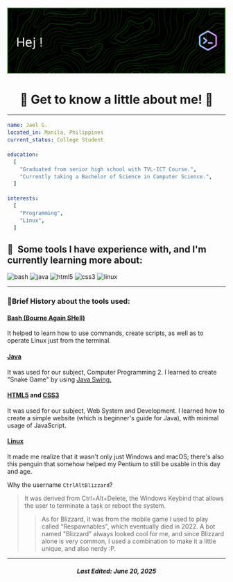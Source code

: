 <p align="center">
  <img src="fb.png">
</p>

<h1 align="center">
🐧 Get to know a little about me! 🐧
</h1>

___

```yaml
name: Jael G.
located_in: Manila, Philippines
current_status: College Student

education:
  [
    "Graduated from senior high school with TVL-ICT Course.",
    "Currently taking a Bachelor of Science in Computer Science.",
  ]

interests:
  [
    "Programming",
    "Linux",
  ]
```
    
<h2> 🚀 &nbsp;Some tools I have experience with, and I'm currently learning more about:</h2>
<p align="left">
<img src="https://cdn.jsdelivr.net/gh/devicons/devicon/icons/bash/bash-original.svg" alt="bash" width="45" height="45"/>
<img src="https://cdn.jsdelivr.net/gh/devicons/devicon@latest/icons/java/java-original-wordmark.svg" alt="java" width="45" height="45"/>
<img src="https://cdn.jsdelivr.net/gh/devicons/devicon@latest/icons/html5/html5-original-wordmark.svg" alt="html5" width="45" height="45"/>
<img src="https://cdn.jsdelivr.net/gh/devicons/devicon@latest/icons/css3/css3-original-wordmark.svg" alt="css3" width="45" height="45"/>
<img src="https://cdn.jsdelivr.net/gh/devicons/devicon@latest/icons/linux/linux-original.svg" alt="linux" width="45" height="45"/>
</p>

___

### 📖Brief History about the tools used:

#### [Bash (Bourne Again SHell)](https://tldp.org/LDP/Bash-Beginners-Guide/html/Bash-Beginners-Guide.html)
It helped to learn how to use commands, create scripts, as well as to operate Linux just from the terminal.

#### [Java](https://docs.oracle.com/javase/tutorial/)
It was used for our subject, Computer Programming 2. I learned to create "Snake Game" by using [Java Swing.](https://www.geeksforgeeks.org/introduction-to-java-swing/)

#### [HTML5](https://developer.mozilla.org/en-US/docs/Learn_web_development/Getting_started/Your_first_website) and [CSS3](https://developer.mozilla.org/en-US/docs/Web/CSS)
It was used for our subject, Web System and Development. I learned how to create a simple website (which is beginner's guide for Java), with minimal usage of JavaScript.

#### [Linux](https://www.kernel.org/)
It made me realize that it wasn't only just Windows and macOS; there's also this penguin that somehow helped my Pentium to still be usable in this day and age.

Why the username `CtrlAltBlizzard`?
> It was derived from Ctrl+Alt+Delete, the Windows Keybind that allows the user to terminate a task or reboot the system.
>> As for Blizzard, it was from the mobile game I used to play called "Respawnables", which eventually died in 2022. A bot named "Blizzard" always looked cool for me, and since Blizzard alone is very common, I used a combination to make it a little unique, and also nerdy :P.

___
<h5 align="center">
Last Edited: June 20, 2025
</h5>
